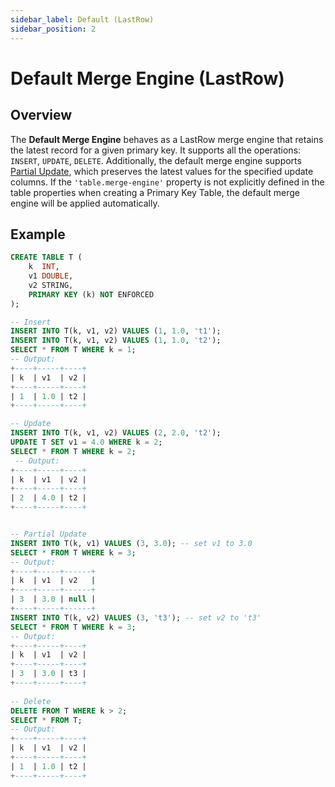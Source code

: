 ```yaml
---
sidebar_label: Default (LastRow)
sidebar_position: 2
---
```


<!--
 Copyright (c) 2025 Alibaba Group Holding Ltd.

 Licensed under the Apache License, Version 2.0 (the "License");
 you may not use this file except in compliance with the License.
 You may obtain a copy of the License at

      http://www.apache.org/licenses/LICENSE-2.0

 Unless required by applicable law or agreed to in writing, software
 distributed under the License is distributed on an "AS IS" BASIS,
 WITHOUT WARRANTIES OR CONDITIONS OF ANY KIND, either express or implied.
 See the License for the specific language governing permissions and
 limitations under the License.
-->

# Default Merge Engine (LastRow)

## Overview

The **Default Merge Engine** behaves as a LastRow merge engine that retains the latest record for a given primary key. It supports all the operations: `INSERT`, `UPDATE`, `DELETE`.
Additionally, the default merge engine supports [Partial Update](table-design/table-types/pk-table/index.md#partial-update), which preserves the latest values for the specified update columns.
If the `'table.merge-engine'` property is not explicitly defined in the table properties when creating a Primary Key Table, the default merge engine will be applied automatically.


## Example

```sql title="Flink SQL"
CREATE TABLE T (
    k  INT,
    v1 DOUBLE,
    v2 STRING,
    PRIMARY KEY (k) NOT ENFORCED
);

-- Insert
INSERT INTO T(k, v1, v2) VALUES (1, 1.0, 't1');
INSERT INTO T(k, v1, v2) VALUES (1, 1.0, 't2');
SELECT * FROM T WHERE k = 1;
-- Output:
+----+-----+----+
| k  | v1  | v2 |
+----+-----+----+
| 1  | 1.0 | t2 |
+----+-----+----+

-- Update
INSERT INTO T(k, v1, v2) VALUES (2, 2.0, 't2');
UPDATE T SET v1 = 4.0 WHERE k = 2;
SELECT * FROM T WHERE k = 2;
 -- Output:
+----+-----+----+
| k  | v1  | v2 |
+----+-----+----+
| 2  | 4.0 | t2 |
+----+-----+----+


-- Partial Update
INSERT INTO T(k, v1) VALUES (3, 3.0); -- set v1 to 3.0
SELECT * FROM T WHERE k = 3;
-- Output:
+----+-----+------+
| k  | v1  | v2   |
+----+-----+------+
| 3  | 3.0 | null |
+----+-----+------+
INSERT INTO T(k, v2) VALUES (3, 't3'); -- set v2 to 't3'
SELECT * FROM T WHERE k = 3;
-- Output:
+----+-----+----+
| k  | v1  | v2 |
+----+-----+----+
| 3  | 3.0 | t3 |
+----+-----+----+
 
-- Delete
DELETE FROM T WHERE k > 2;
SELECT * FROM T;
-- Output:
+----+-----+----+
| k  | v1  | v2 |
+----+-----+----+
| 1  | 1.0 | t2 |
+----+-----+----+
```